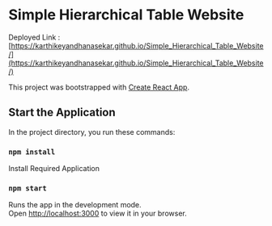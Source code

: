 # Simple Hierarchical Table Website

Deployed Link : [https://karthikeyandhanasekar.github.io/Simple_Hierarchical_Table_Website/](https://karthikeyandhanasekar.github.io/Simple_Hierarchical_Table_Website/)

This project was bootstrapped with [Create React App](https://github.com/facebook/create-react-app).

## Start the Application

In the project directory, you run these commands:

### `npm install`

Install Required Application

### `npm start`

Runs the app in the development mode.\
Open [http://localhost:3000](http://localhost:3000) to view it in your browser.


